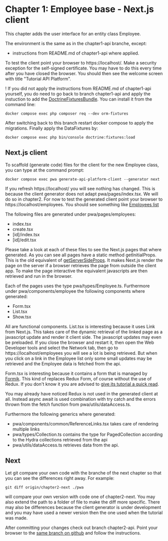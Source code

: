 Chapter 1: Employee base - Next.js client
=========================================

This chapter adds the user interface for an entity class Employee.

The environment is the same as in the chapter1-api branche, except:
- instructions from README.md of chapter1-api where applied.

To test the client point your browser to https://localhost/. Make a security exception for
the self-signed certificate. You may have to do this every time after you
have closed the browser. You should then see the welcome screen with title "Tutorial API Platform".

! If you did not apply the instructions from README.md of chapter1-api
yourself, you do need to go back to branch chapter1-api and apply
the instuction to add  the [DoctrineFixturesBundle](https://symfony.com/doc/current/bundles/DoctrineFixturesBundle/index.html).
You can install it from the command line:
```shell
docker compose exec php composer req --dev orm-fixtures
```
After switching back to this branch restart docker compose to apply the migrations.
Finally apply the DataFixtures by:
```shell
docker compose exec php bin/console doctrine:fixtures:load
```

Next.js client<a name="Client"></a>
--------------
To scaffold (generate code) files for the client for the new Employee class, you can
type at the command prompt:

```shell
docker compose exec pwa generate-api-platform-client --generator next
```

If you refresh https://localhost/ you will see nothing has changed.
This is because the client generator does not adapt pwa/pages/index.tsx. We will do so in chapter2.
For now to test the generated client point your browser to https://localhost/employees.
You should see something like [Employees list](resources/Employees.png)

The following files are generated under pwa/pages/employees:
- index.tsx
- create.tsx
- \[id\]/index.tsx
- \[id\]/edit.tsx

Please take a look at each of these files to see the Next.js pages
that where generated. As you can see all pages have a static method
getInitialProps. This is the old equivalent of [getServerSideProps](https://nextjs.org/docs/basic-features/data-fetching#getserversideprops-server-side-rendering). 
It makes Next.js render the page on the server if a browser retrieves the page 
from outside the client app. To make the page interactive
the equivalent javascripts are then retrieved and run in the browser.

Each of the pages uses the type pwa/types/Employee.ts. 
Furthermore under pwa/components/employee the following components where generated:
- Form.tsx
- List.tsx
- Show.tsx

All are functional components. List.tsx is interesting because it uses Link from Next.js. This takes care
of the dynamic retrieval of the linked page as a javascript update and render it client side. 
The javascript updates may even be preloaded. If you close the browser and restart it, then open the Web Developer tools 
and select the Network tab, then go to https://localhost/employees you will see a lot is being retrieved. 
But when you click on a link in the Employee list only some small updates may be retrieved and 
the Employee data is fetched from the api.

Form.tsx is interesting because it contains a form that is managed by [Formik](https://formik.org/). 
This kind of replaces Redux Form, of course without the use of Redux. 
If you don't know it you are advised to [give its tutorial a quick read](https://formik.org/docs/tutorial).

You may already have noticed Redux is not used in the generated client at all. 
Instead async await is used combination with try catch and the errors thrown from 
the fetch function from pwa/utils/dataAccess.ts. 

Furthermore the following generics where generated:
- pwa/components/common/ReferenceLinks.tsx takes care of rendering multiple links
- pwa/types/Collection.ts contains the type for PagedCollection according to the Hydra collections retrieved from the api
- pwa/utils/dataAccess.ts retrieves data from the api.

Next
----
Let git compare your own code with the branche of the next chapter
so that you can see the differences right away. For example:
```shell
git diff origin/chapter2-next ./pwa
```
will compare your own version with code one of chapter2-next. You may also extend the path
to a folder of file to make the diff more specific. There may also be differences because the 
client generator is under development and you may have used a newer version then the 
one used when the tutorial was made.

After committing your changes check out branch chapter2-api.
Point your browser to the [same branch on github](https://github.com/metaclass-nl/tutorial-api-platform/tree/chapter2-api)
and follow the instructions.
